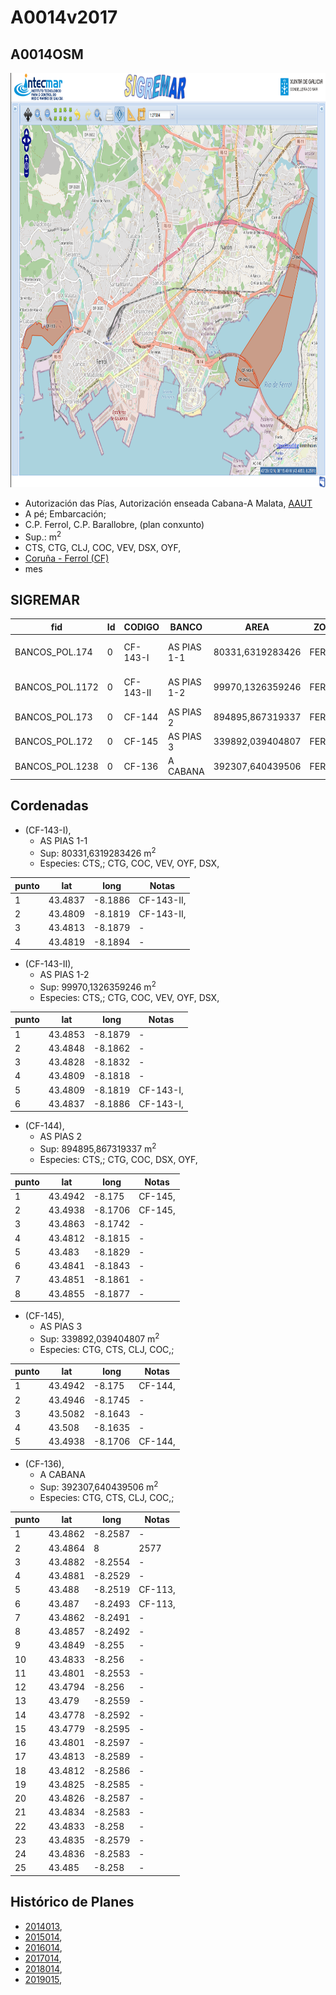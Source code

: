 
# A0014v2017

## A0014OSM

<img src="https://raw.githubusercontent.com/galirema/galirema-notas/gh-pages/en/pages/uploads/images/A0014OSM.png" alt="A0014OSM" width="824" height="663">


* Autorización das Pías, Autorización enseada Cabana-A Malata, [AAUT](ZonasDeProduccionAAUT.md)
* A pé; Embarcación;
* C.P. Ferrol, C.P. Barallobre, (plan conxunto)
* Sup.:  m<sup>2</sup>
* CTS, CTG, CLJ, COC, VEV, DSX, OYF,
* [Coruña - Ferrol (CF)](zp-CF.md)
* mes


## SIGREMAR

|fid|Id|CODIGO|BANCO|AREA|ZONA|CONFRARIA|REXIMEN|MODALIDADE|PROVINCIA|ESP\_OBXET|ESP_SECUND|X|Y
|---|--|------|-----|----|----|---------|-------|----------|---------|---------|----------|-|-|
|BANCOS_POL.174|0|CF-143-I|AS PIAS 1-1|80331,6319283426|FERROL|PC: FERROL/BARALLOBRE|AUTORIZACION|FLOTE|A CORUÑA|CTS,|CTG, COC, VEV, OYF, DSX,|565782.0|4814667.0|
|BANCOS_POL.1172|0|CF-143-II|AS PIAS 1-2|99970,1326359246|FERROL|PC: FERROL/BARALLOBRE|AUTORIZACION|FLOTE|A CORUÑA|CTS,|CTG, COC, VEV, OYF, DSX,|565871.0|4814813.0|
|BANCOS_POL.173|0|CF-144|AS PIAS 2|894895,867319337|FERROL|PC: FERROL/BARALLOBRE|AUTORIZACION|FLOTE|A CORUÑA|CTS,|CTG, COC, DSX, OYF,|566426.0|4815334.0|
|BANCOS_POL.172|0|CF-145|AS PIAS 3|339892,039404807|FERROL|PC: FERROL/BARALLOBRE|AUTORIZACION|FLOTE|A CORUÑA|CTG, CTS, CLJ, COC,|SC|567159.0|4816624.0|
|BANCOS_POL.1238|0|CF-136|A CABANA|392307,640439506|FERROL|PC: FERROL/BARALLOBRE|LM|FLOTE|A CORUÑA|CTG, CTS, CLJ, COC,|SC|560295.0|4815121.0|




## Cordenadas

* (CF-143-I),
	* AS PIAS 1-1
	* Sup: 80331,6319283426 m<sup>2</sup>
	* Especies: CTS,; CTG, COC, VEV, OYF, DSX,

|punto|lat|long|Notas|
|-----|---|----|-----|
|1|43.4837|-8.1886|CF-143-II,|
|2|43.4809|-8.1819|CF-143-II,|
|3|43.4813|-8.1879|-|
|4|43.4819|-8.1894|-|



* (CF-143-II),
	* AS PIAS 1-2
	* Sup: 99970,1326359246 m<sup>2</sup>
	* Especies: CTS,; CTG, COC, VEV, OYF, DSX,

|punto|lat|long|Notas|
|-----|---|----|-----|
|1|43.4853|-8.1879|-|
|2|43.4848|-8.1862|-|
|3|43.4828|-8.1832|-|
|4|43.4809|-8.1818|-|
|5|43.4809|-8.1819|CF-143-I,|
|6|43.4837|-8.1886|CF-143-I,|


* (CF-144),
	* AS PIAS 2
	* Sup: 894895,867319337 m<sup>2</sup>
	* Especies: CTS,; CTG, COC, DSX, OYF,

|punto|lat|long|Notas|
|-----|---|----|-----|
|1|43.4942|-8.175|CF-145,|
|2|43.4938|-8.1706|CF-145,|
|3|43.4863|-8.1742|-|
|4|43.4812|-8.1815|-|
|5|43.483|-8.1829|-|
|6|43.4841|-8.1843|-|
|7|43.4851|-8.1861|-|
|8|43.4855|-8.1877|-|


* (CF-145),
	* AS PIAS 3
	* Sup: 339892,039404807 m<sup>2</sup>
	* Especies: CTG, CTS, CLJ, COC,;

|punto|lat|long|Notas|
|-----|---|----|-----|
|1|43.4942|-8.175|CF-144,|
|2|43.4946|-8.1745|-|
|3|43.5082|-8.1643|-|
|4|43.508|-8.1635|-|
|5|43.4938|-8.1706|CF-144,|


* (CF-136),
	* A CABANA
	* Sup: 392307,640439506 m<sup>2</sup>
	* Especies: CTG, CTS, CLJ, COC,;

|punto|lat|long|Notas|
|-----|---|----|-----|
|1|43.4862|-8.2587|-|
|2|43.4864|8|2577|CF-113,
|3|43.4882|-8.2554|-|
|4|43.4881|-8.2529|-|
|5|43.488|-8.2519|CF-113,|
|6|43.487|-8.2493|CF-113,|
|7|43.4862|-8.2491|-|
|8|43.4857|-8.2492|-|
|9|43.4849|-8.255|-|
|10|43.4833|-8.256|-|
|11|43.4801|-8.2553|-|
|12|43.4794|-8.256|-|
|13|43.479|-8.2559|-|
|14|43.4778|-8.2592|-|
|15|43.4779|-8.2595|-|
|16|43.4801|-8.2597|-|
|17|43.4813|-8.2589|-|
|18|43.4812|-8.2586|-|
|19|43.4825|-8.2585|-|
|20|43.4826|-8.2587|-|
|21|43.4834|-8.2583|-|
|22|43.4833|-8.258|-|
|23|43.4835|-8.2579|-|
|24|43.4836|-8.2583|-|
|25|43.485|-8.258|-|



## Histórico de Planes


+ [2014013](http://www.galiciamarineira.info/content/pexma2014AAUT013),
+ [2015014](http://www.galiciamarineira.info/content/pexma2015AAUT014),
+ [2016014](http://www.galiciamarineira.info/content/pexma2016AAUT014),
+ [2017014](https://galirema.wikia.org/es/wiki/Pexma2017AAUT014),
+ [2018014](https://galirema.wikia.org/es/wiki/Pexma2018AAUT014),
+ [2019015](https://galirema.wikia.org/es/wiki/Pexma2019AAUT015),


